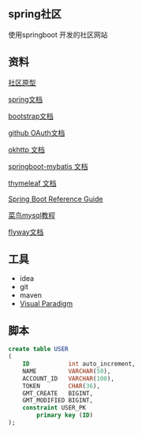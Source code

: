 ## spring社区
使用springboot 开发的社区网站
## 资料
[社区原型](https://elasticsearch.cn/ )

[spring文档](https://spring.io/guides/gs/serving-web-content/)

[bootstrap文档](https://v3.bootcss.com/getting-started/)

[github OAuth文档](https://developer.github.com/apps/building-oauth-apps/creating-an-oauth-app/)

[okhttp 文档](https://square.github.io/okhttp/)

[springboot-mybatis 文档](https://mybatis.org/spring-boot-starter/mybatis-spring-boot-autoconfigure/index.html)

[thymeleaf 文档](https://www.thymeleaf.org/doc/tutorials/3.0/usingthymeleaf.html#setting-attribute-values)

[Spring Boot Reference Guide](https://docs.spring.io/spring-boot/docs/2.0.0.RC1/reference/htmlsingle/#boot-features-embedded-database-support)

[菜鸟mysql教程](https://www.runoob.com/mysql/mysql-tutorial.html)

[flyway文档](https://flywaydb.org/getstarted/firststeps/maven#adding-a-second-migration)

## 工具
* idea
* git
* maven
* [Visual Paradigm](https://www.visual-paradigm.com)

## 脚本
```sql
create table USER
(
    ID           int auto_increment,
    NAME         VARCHAR(50),
    ACCOUNT_ID   VARCHAR(100),
    TOKEN        CHAR(36),
    GMT_CREATE   BIGINT,
    GMT_MODIFIED BIGINT,
    constraint USER_PK
        primary key (ID)
);

```